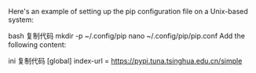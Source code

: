 Here's an example of setting up the pip configuration file on a Unix-based system:

bash
复制代码
mkdir -p ~/.config/pip
nano ~/.config/pip/pip.conf
Add the following content:

ini
复制代码
[global]
index-url = https://pypi.tuna.tsinghua.edu.cn/simple
